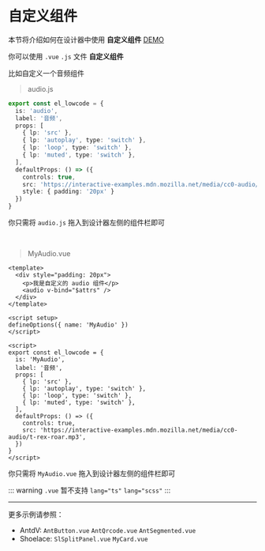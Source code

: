 # 自定义组件

本节将介绍如何在设计器中使用 **自定义组件** [DEMO](http://httpsgiteecomepalserver.gitee.io/el-lowcode/designer/#/?templateId=custom-component)

你可以使用 `.vue` `.js` 文件 **自定义组件**

比如自定义一个音频组件

> audio.js

```ts
export const el_lowcode = {
  is: 'audio',
  label: '音频',
  props: [
    { lp: 'src' },
    { lp: 'autoplay', type: 'switch' },
    { lp: 'loop', type: 'switch' },
    { lp: 'muted', type: 'switch' },
  ],
  defaultProps: () => ({
    controls: true,
    src: 'https://interactive-examples.mdn.mozilla.net/media/cc0-audio/t-rex-roar.mp3',
    style: { padding: '20px' }
  })
}
```

你只需将 `audio.js` 拖入到设计器左侧的组件栏即可

<br />

> MyAudio.vue

```vue
<template>
  <div style="padding: 20px">
    <p>我是自定义的 audio 组件</p>
    <audio v-bind="$attrs" />
  </div>
</template>

<script setup>
defineOptions({ name: 'MyAudio' })
</script>

<script>
export const el_lowcode = {
  is: 'MyAudio',
  label: '音频',
  props: [
    { lp: 'src' },
    { lp: 'autoplay', type: 'switch' },
    { lp: 'loop', type: 'switch' },
    { lp: 'muted', type: 'switch' },
  ],
  defaultProps: () => ({
    controls: true,
    src: 'https://interactive-examples.mdn.mozilla.net/media/cc0-audio/t-rex-roar.mp3',
  })
}
</script>
```

你只需将 `MyAudio.vue` 拖入到设计器左侧的组件栏即可

::: warning
`.vue` 暂不支持 `lang="ts"` `lang="scss"`
:::

---

更多示例请参照：

- AntdV: <a download>`AntButton.vue`</a> <a download>`AntQrcode.vue`</a> <a download>`AntSegmented.vue`</a>
- Shoelace: <a download>`SlSplitPanel.vue`</a> <a download>`MyCard.vue`</a>

<script setup>
import { getCurrentInstance, onMounted } from 'vue'

const ins = getCurrentInstance()

onMounted(() => {
  ;[...ins.ctx.$el.querySelectorAll('a[download]')].forEach(el => {
    el.addEventListener('click', e => {
      e.preventDefault()
      e.stopPropagation()
      download(`https://raw.githubusercontent.com/huodoushigemi/el-lowcode/main/public/${el.textContent}`)
    })
  })
})

async function download(url) {
  const filename = url.split('/').at(-1)
  const res = await fetch(url)
  const blob = await res.blob()
  url = URL.createObjectURL(blob)
  const a = document.createElement('a')
  a.href = url
  a.download = filename
  a.target = '_blank'
  a.click()
  URL.revokeObjectURL(blob)
}
</script>
